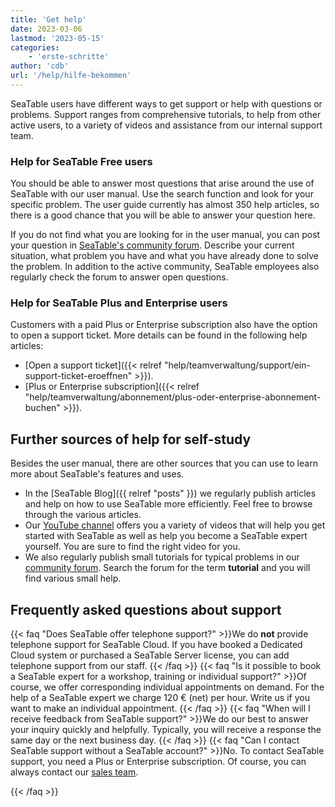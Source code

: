 ```yaml
---
title: 'Get help'
date: 2023-03-06
lastmod: '2023-05-15'
categories:
    - 'erste-schritte'
author: 'cdb'
url: '/help/hilfe-bekommen'
---
```


SeaTable users have different ways to get support or help with questions or problems. Support ranges from comprehensive tutorials, to help from other active users, to a variety of videos and assistance from our internal support team.

### Help for SeaTable Free users

You should be able to answer most questions that arise around the use of SeaTable with our user manual. Use the search function and look for your specific problem. The user guide currently has almost 350 help articles, so there is a good chance that you will be able to answer your question here.

If you do not find what you are looking for in the user manual, you can post your question in [SeaTable's community forum](https://forum.seatable.com). Describe your current situation, what problem you have and what you have already done to solve the problem. In addition to the active community, SeaTable employees also regularly check the forum to answer open questions.

### Help for SeaTable Plus and Enterprise users

Customers with a paid Plus or Enterprise subscription also have the option to open a support ticket. More details can be found in the following help articles:

- [Open a support ticket]({{< relref "help/teamverwaltung/support/ein-support-ticket-eroeffnen" >}}).
- [Plus or Enterprise subscription]({{< relref "help/teamverwaltung/abonnement/plus-oder-enterprise-abonnement-buchen" >}}).

## Further sources of help for self-study

Besides the user manual, there are other sources that you can use to learn more about SeaTable's features and uses.

- In the [SeaTable Blog]({{ relref "posts" }}) we regularly publish articles and help on how to use SeaTable more efficiently. Feel free to browse through the various articles.
- Our [YouTube channel](https://youtube.com/seatable) offers you a variety of videos that will help you get started with SeaTable as well as help you become a SeaTable expert yourself. You are sure to find the right video for you.
- We also regularly publish small tutorials for typical problems in our [community forum](https://forum.seatable.com). Search the forum for the term **tutorial** and you will find various small help.

## Frequently asked questions about support

{{< faq "Does SeaTable offer telephone support?" >}}We do **not** provide telephone support for SeaTable Cloud. If you have booked a Dedicated Cloud system or purchased a SeaTable Server license, you can add telephone support from our staff.
{{< /faq >}}
{{< faq "Is it possible to book a SeaTable expert for a workshop, training or individual support?" >}}Of course, we offer corresponding individual appointments on demand. For the help of a SeaTable expert we charge 120 € (net) per hour. Write us if you want to make an individual appointment.
{{< /faq >}}
{{< faq "When will I receive feedback from SeaTable support?" >}}We do our best to answer your inquiry quickly and helpfully. Typically, you will receive a response the same day or the next business day.
{{< /faq >}}
{{< faq "Can I contact SeaTable support without a SeaTable account?" >}}No. To contact SeaTable support, you need a Plus or Enterprise subscription. Of course, you can always contact our [sales team](mailto:sales@seatable.io).

{{< /faq >}}
